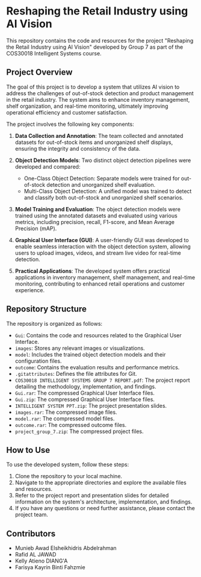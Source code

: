 # Reshaping the Retail Industry using AI Vision

This repository contains the code and resources for the project "Reshaping the Retail Industry using AI Vision" developed by Group 7 as part of the COS30018 Intelligent Systems course.

## Project Overview

The goal of this project is to develop a system that utilizes AI vision to address the challenges of out-of-stock detection and product management in the retail industry. The system aims to enhance inventory management, shelf organization, and real-time monitoring, ultimately improving operational efficiency and customer satisfaction.

The project involves the following key components:

1. **Data Collection and Annotation**: The team collected and annotated datasets for out-of-stock items and unorganized shelf displays, ensuring the integrity and consistency of the data.

2. **Object Detection Models**: Two distinct object detection pipelines were developed and compared:
   - One-Class Object Detection: Separate models were trained for out-of-stock detection and unorganized shelf evaluation.
   - Multi-Class Object Detection: A unified model was trained to detect and classify both out-of-stock and unorganized shelf scenarios.

3. **Model Training and Evaluation**: The object detection models were trained using the annotated datasets and evaluated using various metrics, including precision, recall, F1-score, and Mean Average Precision (mAP).

4. **Graphical User Interface (GUI)**: A user-friendly GUI was developed to enable seamless interaction with the object detection system, allowing users to upload images, videos, and stream live video for real-time detection.

5. **Practical Applications**: The developed system offers practical applications in inventory management, shelf management, and real-time monitoring, contributing to enhanced retail operations and customer experience.

## Repository Structure

The repository is organized as follows:

- `Gui`: Contains the code and resources related to the Graphical User Interface.
- `images`: Stores any relevant images or visualizations.
- `model`: Includes the trained object detection models and their configuration files.
- `outcome`: Contains the evaluation results and performance metrics.
- `.gitattributes`: Defines the file attributes for Git.
- `COS30018 INTELLIGENT SYSTEMS GROUP 7 REPORT.pdf`: The project report detailing the methodology, implementation, and findings.
- `Gui.rar`: The compressed Graphical User Interface files.
- `Gui.zip`: The compressed Graphical User Interface files.
- `INTELLIGENT SYSTEM PPT.zip`: The project presentation slides.
- `images.rar`: The compressed image files.
- `model.rar`: The compressed model files.
- `outcome.rar`: The compressed outcome files.
- `project_group_7.zip`: The compressed project files.

## How to Use

To use the developed system, follow these steps:

1. Clone the repository to your local machine.
2. Navigate to the appropriate directories and explore the available files and resources.
3. Refer to the project report and presentation slides for detailed information on the system's architecture, implementation, and findings.
4. If you have any questions or need further assistance, please contact the project team.

## Contributors

- Munieb Awad Elsheikhidris Abdelrahman
- Rafid AL JAWAD
- Kelly Atieno DIANG'A
- Farisya Kayrin Binti Fahzmie
